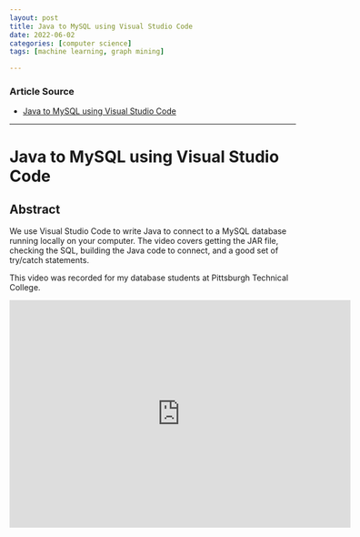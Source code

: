 ```yaml
---
layout: post
title: Java to MySQL using Visual Studio Code
date: 2022-06-02
categories: [computer science]
tags: [machine learning, graph mining]

---
```


### Article Source

* [Java to MySQL using Visual Studio Code](https://www.youtube.com/watch?v=_g8ljkh9JNY)


---

# Java to MySQL using Visual Studio Code

## Abstract

We use Visual Studio Code to write Java to connect to a MySQL database running locally on your computer. The video covers getting the JAR file, checking the SQL, building the Java code to connect, and a good set of try/catch statements.

This video was recorded for my database students at Pittsburgh Technical College.

<iframe width="600" height="400" src="https://www.youtube.com/embed/_g8ljkh9JNY" title="YouTube video player" frameborder="0" allow="accelerometer; autoplay; clipboard-write; encrypted-media; gyroscope; picture-in-picture" allowfullscreen></iframe>